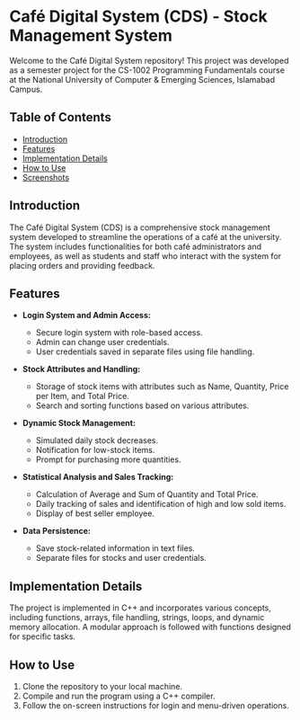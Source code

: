 # Café Digital System (CDS) - Stock Management System

Welcome to the Café Digital System repository! This project was developed as a semester project for the CS-1002 Programming Fundamentals course at the National University of Computer & Emerging Sciences, Islamabad Campus.

## Table of Contents
- [Introduction](#introduction)
- [Features](#features)
- [Implementation Details](#implementation-details)
- [How to Use](#how-to-use)
- [Screenshots](#screenshots)

## Introduction
The Café Digital System (CDS) is a comprehensive stock management system developed to streamline the operations of a café at the university. The system includes functionalities for both café administrators and employees, as well as students and staff who interact with the system for placing orders and providing feedback.

## Features
- **Login System and Admin Access:**
  - Secure login system with role-based access.
  - Admin can change user credentials.
  - User credentials saved in separate files using file handling.
  
- **Stock Attributes and Handling:**
  - Storage of stock items with attributes such as Name, Quantity, Price per Item, and Total Price.
  - Search and sorting functions based on various attributes.
  
- **Dynamic Stock Management:**
  - Simulated daily stock decreases.
  - Notification for low-stock items.
  - Prompt for purchasing more quantities.
  
- **Statistical Analysis and Sales Tracking:**
  - Calculation of Average and Sum of Quantity and Total Price.
  - Daily tracking of sales and identification of high and low sold items.
  - Display of best seller employee.
  
- **Data Persistence:**
  - Save stock-related information in text files.
  - Separate files for stocks and user credentials.

## Implementation Details
The project is implemented in C++ and incorporates various concepts, including functions, arrays, file handling, strings, loops, and dynamic memory allocation. A modular approach is followed with functions designed for specific tasks.

## How to Use
1. Clone the repository to your local machine.
2. Compile and run the program using a C++ compiler.
3. Follow the on-screen instructions for login and menu-driven operations.



